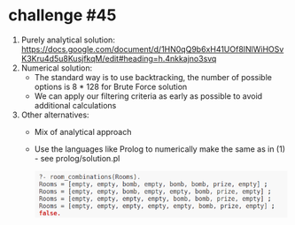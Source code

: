 # challenge #45

1. Purely analytical solution: https://docs.google.com/document/d/1HN0qQ9b6xH41UOf8INlWiHOSvK3Kru4d5u8KusjfkqM/edit#heading=h.4nkkajno3svq
2. Numerical solution:
    * The standard way is to use backtracking, the number of possible options is 8 * 128 for Brute Force solution
    * We can apply our filtering criteria as early as possible to avoid additional calculations
3. Other alternatives:
   * Mix of analytical approach
   * Use the languages like Prolog to numerically make the same as in (1) - see prolog/solution.pl
      
     ![img.png](img.png)
